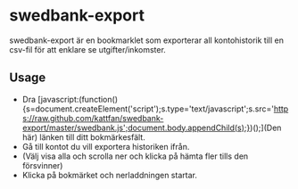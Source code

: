 swedbank-export
====

swedbank-export är en bookmarklet som exporterar all kontohistorik till en csv-fil för att enklare se utgifter/inkomster.

Usage
---

* Dra [javascript:(function(){s=document.createElement('script');s.type='text/javascript';s.src='https://raw.github.com/kattfan/swedbank-export/master/swedbank.js';document.body.appendChild(s);})();](Den här) länken till ditt bokmärkesfält.
* Gå till kontot du vill exportera historiken ifrån.
* (Välj visa alla och scrolla ner och klicka på hämta fler tills den försvinner)
* Klicka på bokmärket och nerladdningen startar.
